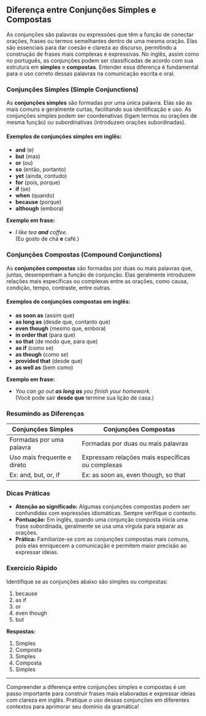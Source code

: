
## Diferença entre Conjunções Simples e Compostas

As conjunções são palavras ou expressões que têm a função de conectar orações, frases ou termos semelhantes dentro de uma mesma oração. Elas são essenciais para dar coesão e clareza ao discurso, permitindo a construção de frases mais complexas e expressivas. No inglês, assim como no português, as conjunções podem ser classificadas de acordo com sua estrutura em **simples** e **compostas**. Entender essa diferença é fundamental para o uso correto dessas palavras na comunicação escrita e oral.

### Conjunções Simples (Simple Conjunctions)

As **conjunções simples** são formadas por uma única palavra. Elas são as mais comuns e geralmente curtas, facilitando sua identificação e uso. As conjunções simples podem ser coordenativas (ligam termos ou orações de mesma função) ou subordinativas (introduzem orações subordinadas).

#### Exemplos de conjunções simples em inglês:

- **and** (e)
- **but** (mas)
- **or** (ou)
- **so** (então, portanto)
- **yet** (ainda, contudo)
- **for** (pois, porque)
- **if** (se)
- **when** (quando)
- **because** (porque)
- **although** (embora)

**Exemplo em frase:**
- *I like tea **and** coffee.*  
  (Eu gosto de chá **e** café.)

### Conjunções Compostas (Compound Conjunctions)

As **conjunções compostas** são formadas por duas ou mais palavras que, juntas, desempenham a função de conjunção. Elas geralmente introduzem relações mais específicas ou complexas entre as orações, como causa, condição, tempo, contraste, entre outras.

#### Exemplos de conjunções compostas em inglês:

- **as soon as** (assim que)
- **as long as** (desde que, contanto que)
- **even though** (mesmo que, embora)
- **in order that** (para que)
- **so that** (de modo que, para que)
- **as if** (como se)
- **as though** (como se)
- **provided that** (desde que)
- **as well as** (bem como)

**Exemplo em frase:**
- *You can go out **as long as** you finish your homework.*  
  (Você pode sair **desde que** termine sua lição de casa.)

### Resumindo as Diferenças

| Conjunções Simples         | Conjunções Compostas           |
|---------------------------|-------------------------------|
| Formadas por uma palavra  | Formadas por duas ou mais palavras |
| Uso mais frequente e direto | Expressam relações mais específicas ou complexas |
| Ex: and, but, or, if      | Ex: as soon as, even though, so that |

### Dicas Práticas

- **Atenção ao significado:** Algumas conjunções compostas podem ser confundidas com expressões idiomáticas. Sempre verifique o contexto.
- **Pontuação:** Em inglês, quando uma conjunção composta inicia uma frase subordinada, geralmente se usa uma vírgula para separar as orações.
- **Prática:** Familiarize-se com as conjunções compostas mais comuns, pois elas enriquecem a comunicação e permitem maior precisão ao expressar ideias.

### Exercício Rápido

Identifique se as conjunções abaixo são simples ou compostas:

1. because
2. as if
3. or
4. even though
5. but

**Respostas:**  
1. Simples  
2. Composta  
3. Simples  
4. Composta  
5. Simples

---

Compreender a diferença entre conjunções simples e compostas é um passo importante para construir frases mais elaboradas e expressar ideias com clareza em inglês. Pratique o uso dessas conjunções em diferentes contextos para aprimorar seu domínio da gramática!
```
